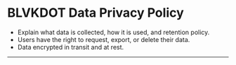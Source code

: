 # BLVKDOT Data Privacy Policy

- Explain what data is collected, how it is used, and retention policy.
- Users have the right to request, export, or delete their data.
- Data encrypted in transit and at rest.

---